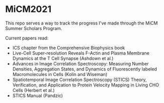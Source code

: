 # MiCM2021

This repo serves a way to track the progress I've made through the MiCM Summer Scholars Program.


Current papers read:
- ICS chapter from the Comprehensive Biophysics book
- Live-Cell Super-resolution Reveals F-Actin and Plasma Membrane Dynamics at the T Cell Synapse (Ashdown et al.)
- Advances in Image Correlation Spectroscopy: Measuring Number Densities, Aggregation States, and Dynamics of Fluorescently labeled Macromolecules in Cells (Kolin and Wiseman)
- Spatiotemporal Image Correlation Spectroscopy (STICS) Theory, Verification, and Application to Protein Velocity Mapping in Living CHO Cells (Herbert et al.)
- STICS Manual (Pandzic)
